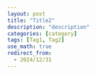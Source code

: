 ```yaml
---
layout: post
title: "Title2"
description: "description"
categories: [category]
tags: [Tag1, Tag2]
use_math: true
redirect_from:
  - 2024/12/31
---
```

